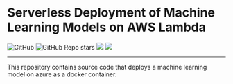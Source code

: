 # Serverless Deployment of Machine Learning Models on AWS Lambda

![GitHub](https://img.shields.io/github/license/lloydhamilton/aws_lambda_no_authoriser?logo=GitHub&style=plastic) ![GitHub Repo stars](https://img.shields.io/github/stars/lloydhamilton/aws_lambda_no_authoriser?logo=GitHub&style=plastic) ![](https://img.shields.io/badge/-Docker-blue?style=plastic&logo=Docker) ![](https://img.shields.io/badge/-AWS-orange?style=plastic&logo=Amazon-AWS)

<hr>

This  repository contains source code that deploys a machine learning model on azure as a docker container.

